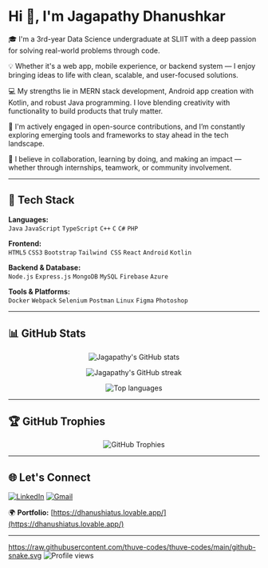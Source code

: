 # Hi 👋, I'm Jagapathy Dhanushkar

🎓 I'm a 3rd-year Data Science undergraduate at SLIIT with a deep passion for solving real-world problems through code.

💡 Whether it's a web app, mobile experience, or backend system — I enjoy bringing ideas to life with clean, scalable, and user-focused solutions.

💻 My strengths lie in MERN stack development, Android app creation with Kotlin, and robust Java programming. I love blending creativity with functionality to build products that truly matter.

🚀 I'm actively engaged in open-source contributions, and I’m constantly exploring emerging tools and frameworks to stay ahead in the tech landscape.

🤝 I believe in collaboration, learning by doing, and making an impact — whether through internships, teamwork, or community involvement.

---

## 🚀 Tech Stack

**Languages:**  
`Java` `JavaScript` `TypeScript` `C++` `C` `C#` `PHP`

**Frontend:**  
`HTML5` `CSS3` `Bootstrap` `Tailwind CSS` `React` `Android` `Kotlin`

**Backend & Database:**  
`Node.js` `Express.js` `MongoDB` `MySQL` `Firebase` `Azure`

**Tools & Platforms:**  
`Docker` `Webpack` `Selenium` `Postman` `Linux` `Figma` `Photoshop`

---

## 📊 GitHub Stats

<p align="center">
  <img src="https://github-readme-stats.vercel.app/api?username=dhanushiatus&show_icons=true&theme=radical" alt="Jagapathy's GitHub stats" />
</p>

<p align="center">
  <img src="https://github-readme-streak-stats.herokuapp.com/?user=dhanushiatus&theme=radical" alt="Jagapathy's GitHub streak" />
</p>

<p align="center">
  <img src="https://github-readme-stats.vercel.app/api/top-langs/?username=dhanushiatus&layout=compact&theme=radical" alt="Top languages" />
</p>

---

## 🏆 GitHub Trophies

<p align="center">
  <img src="https://github-profile-trophy.vercel.app/?username=dhanushiatus&theme=radical&no-frame=true&row=1" alt="GitHub Trophies" />
</p>

---

## 🌐 Let's Connect

[![LinkedIn](https://img.shields.io/badge/LinkedIn-0077B5?style=for-the-badge&logo=linkedin&logoColor=white)](https://linkedin.com/in/dhanushiatus)
[![Gmail](https://img.shields.io/badge/Gmail-D14836?style=for-the-badge&logo=gmail&logoColor=white)](mailto:dhanushhiatus019@gmail.com)

🌍 **Portfolio:** [https://dhanushiatus.lovable.app/](https://dhanushiatus.lovable.app/)

---
https://raw.githubusercontent.com/thuve-codes/thuve-codes/main/github-snake.svg
![Profile views](https://komarev.com/ghpvc/?username=dhanushiatus&label=Profile%20views&color=0e75b6&style=flat)
